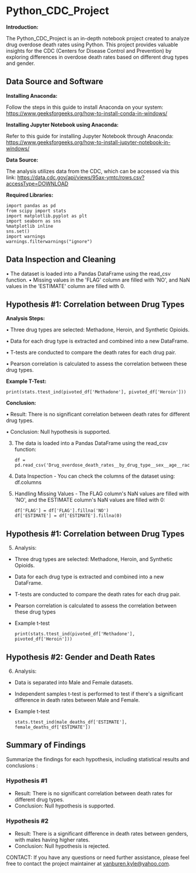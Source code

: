 # Python_CDC_Project

**Introduction:**

The Python_CDC_Project is an in-depth notebook project created to analyze drug overdose death rates using Python. This project provides valuable insights for the CDC (Centers for Disease Control and Prevention) by exploring differences in overdose death rates based on different drug types and gender.

## Data Source and Software

**Installing Anaconda:**

Follow the steps in this guide to install Anaconda on your system: https://www.geeksforgeeks.org/how-to-install-conda-in-windows/

**Installing Jupyter Notebook using Anaconda:**

Refer to this guide for installing Jupyter Notebook through Anaconda: https://www.geeksforgeeks.org/how-to-install-jupyter-notebook-in-windows/

**Data Source:**

The analysis utilizes data from the CDC, which can be accessed via this link: https://data.cdc.gov/api/views/95ax-ymtc/rows.csv?accessType=DOWNLOAD

**Required Libraries:**

    import pandas as pd
    from scipy import stats
    import matplotlib.pyplot as plt
    import seaborn as sns
    %matplotlib inline
    sns.set()
    import warnings
    warnings.filterwarnings("ignore")

## Data Inspection and Cleaning

• The dataset is loaded into a Pandas DataFrame using the read_csv function.
• Missing values in the 'FLAG' column are filled with 'NO', and NaN values in the 'ESTIMATE' column are filled with 0.

## Hypothesis #1: Correlation between Drug Types

**Analysis Steps:**

• Three drug types are selected: Methadone, Heroin, and Synthetic Opioids.

• Data for each drug type is extracted and combined into a new DataFrame.

• T-tests are conducted to compare the death rates for each drug pair.

• Pearson correlation is calculated to assess the correlation between these drug types.

**Example T-Test:**

    print(stats.ttest_ind(pivoted_df['Methadone'], pivoted_df['Heroin']))

**Conclusion:**

• Result: There is no significant correlation between death rates for different drug types.

• Conclusion: Null hypothesis is supported.


3. The data is loaded into a Pandas DataFrame using the read_csv function:

       df = pd.read_csv('Drug_overdose_death_rates__by_drug_type__sex__age__race__and_Hispanic_origin__United_States.csv')

5. Data Inspection - You can check the columns of the dataset using: df.columns

6. Handling Missing Values - The FLAG column's NaN values are filled with 'NO', and the ESTIMATE column's NaN values are filled with 0:

       df['FLAG'] = df['FLAG'].fillna('NO')
       df['ESTIMATE'] = df['ESTIMATE'].fillna(0)

## Hypothesis #1: Correlation between Drug Types

5. Analysis:
- Three drug types are selected: Methadone, Heroin, and Synthetic Opioids.
- Data for each drug type is extracted and combined into a new DataFrame.
- T-tests are conducted to compare the death rates for each drug pair.
- Pearson correlation is calculated to assess the correlation between these drug types
- Example t-test
  
      print(stats.ttest_ind(pivoted_df['Methadone'], pivoted_df['Heroin']))



## Hypothesis #2: Gender and Death Rates
6. Analysis:
 - Data is separated into Male and Female datasets.
 - Independent samples t-test is performed to test if there's a significant difference in death rates between Male and Female.
 - Example t-test
   
       stats.ttest_ind(male_deaths_df['ESTIMATE'], female_deaths_df['ESTIMATE'])

  
## Summary of Findings
Summarize the findings for each hypothesis, including statistical results and conclusions : 
### Hypothesis #1
- Result: There is no significant correlation between death rates for different drug types.
- Conclusion: Null hypothesis is supported.

### Hypothesis #2
- Result: There is a significant difference in death rates between genders, with males having higher rates.
- Conclusion: Null hypothesis is rejected.

CONTACT: If you have any questions or need further assistance, please feel free to contact the project maintainer at vanburen.kyle@yahoo.com.

